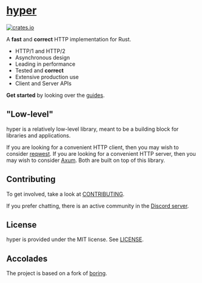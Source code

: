 # [hyper](https://hyper.rs)

[![crates.io](https://img.shields.io/crates/v/hyper2.svg)](https://crates.io/crates/hyper2)

A **fast** and **correct** HTTP implementation for Rust.

- HTTP/1 and HTTP/2
- Asynchronous design
- Leading in performance
- Tested and **correct**
- Extensive production use
- Client and Server APIs

**Get started** by looking over the [guides](https://hyper.rs/guides).

## "Low-level"

hyper is a relatively low-level library, meant to be a building block for
libraries and applications.

If you are looking for a convenient HTTP client, then you may wish to consider
[reqwest](https://github.com/seanmonstar/reqwest). If you are looking for a
convenient HTTP server, then you may wish to consider [Axum](https://github.com/tokio-rs/tokio).
Both are built on top of this library.

## Contributing

To get involved, take a look at [CONTRIBUTING](CONTRIBUTING.md).

If you prefer chatting, there is an active community in the [Discord server][discord-url].

## License

hyper is provided under the MIT license. See [LICENSE](LICENSE).

[discord-badge]: https://img.shields.io/discord/500028886025895936.svg?logo=discord
[discord-url]: https://discord.gg/kkwpueZ

## Accolades

The project is based on a fork of [boring](https://github.com/hyperium/hyper).

